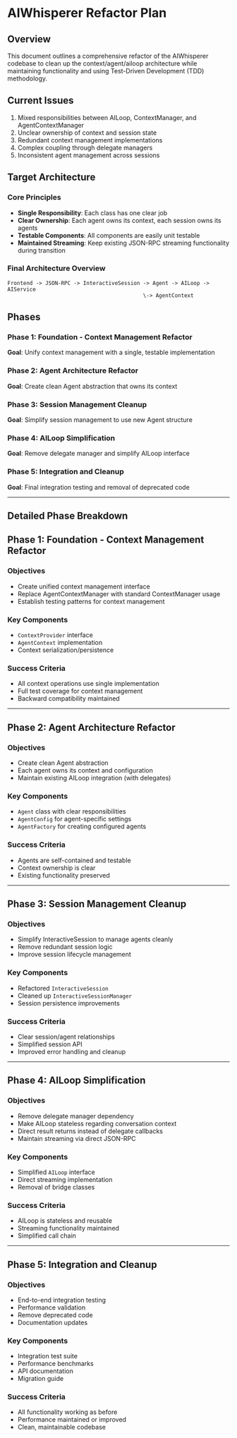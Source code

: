 # AIWhisperer Refactor Plan

## Overview

This document outlines a comprehensive refactor of the AIWhisperer codebase to clean up the context/agent/ailoop architecture while maintaining functionality and using Test-Driven Development (TDD) methodology.

## Current Issues

1. Mixed responsibilities between AILoop, ContextManager, and AgentContextManager
2. Unclear ownership of context and session state
3. Redundant context management implementations
4. Complex coupling through delegate managers
5. Inconsistent agent management across sessions

## Target Architecture

### Core Principles

- **Single Responsibility**: Each class has one clear job
- **Clear Ownership**: Each agent owns its context, each session owns its agents
- **Testable Components**: All components are easily unit testable
- **Maintained Streaming**: Keep existing JSON-RPC streaming functionality during transition

### Final Architecture Overview

```
Frontend -> JSON-RPC -> InteractiveSession -> Agent -> AILoop -> AIService
                                           \-> AgentContext
```

## Phases

### Phase 1: Foundation - Context Management Refactor

**Goal**: Unify context management with a single, testable implementation

### Phase 2: Agent Architecture Refactor  

**Goal**: Create clean Agent abstraction that owns its context

### Phase 3: Session Management Cleanup

**Goal**: Simplify session management to use new Agent structure

### Phase 4: AILoop Simplification

**Goal**: Remove delegate manager and simplify AILoop interface

### Phase 5: Integration and Cleanup

**Goal**: Final integration testing and removal of deprecated code

---

## Detailed Phase Breakdown

## Phase 1: Foundation - Context Management Refactor

### Objectives

- Create unified context management interface
- Replace AgentContextManager with standard ContextManager usage
- Establish testing patterns for context management

### Key Components

- `ContextProvider` interface
- `AgentContext` implementation
- Context serialization/persistence

### Success Criteria

- All context operations use single implementation
- Full test coverage for context management
- Backward compatibility maintained

---

## Phase 2: Agent Architecture Refactor

### Objectives  

- Create clean Agent abstraction
- Each agent owns its context and configuration
- Maintain existing AILoop integration (with delegates)

### Key Components

- `Agent` class with clear responsibilities
- `AgentConfig` for agent-specific settings
- `AgentFactory` for creating configured agents

### Success Criteria

- Agents are self-contained and testable
- Context ownership is clear
- Existing functionality preserved

---

## Phase 3: Session Management Cleanup

### Objectives

- Simplify InteractiveSession to manage agents cleanly
- Remove redundant session logic
- Improve session lifecycle management

### Key Components

- Refactored `InteractiveSession`
- Cleaned up `InteractiveSessionManager`
- Session persistence improvements

### Success Criteria

- Clear session/agent relationships
- Simplified session API
- Improved error handling and cleanup

---

## Phase 4: AILoop Simplification

### Objectives

- Remove delegate manager dependency
- Make AILoop stateless regarding conversation context
- Direct result returns instead of delegate callbacks
- Maintain streaming via direct JSON-RPC

### Key Components

- Simplified `AILoop` interface
- Direct streaming implementation
- Removal of bridge classes

### Success Criteria

- AILoop is stateless and reusable
- Streaming functionality maintained
- Simplified call chain

---

## Phase 5: Integration and Cleanup

### Objectives

- End-to-end integration testing
- Performance validation
- Remove deprecated code
- Documentation updates

### Key Components

- Integration test suite
- Performance benchmarks
- API documentation
- Migration guide

### Success Criteria

- All functionality working as before
- Performance maintained or improved
- Clean, maintainable codebase
